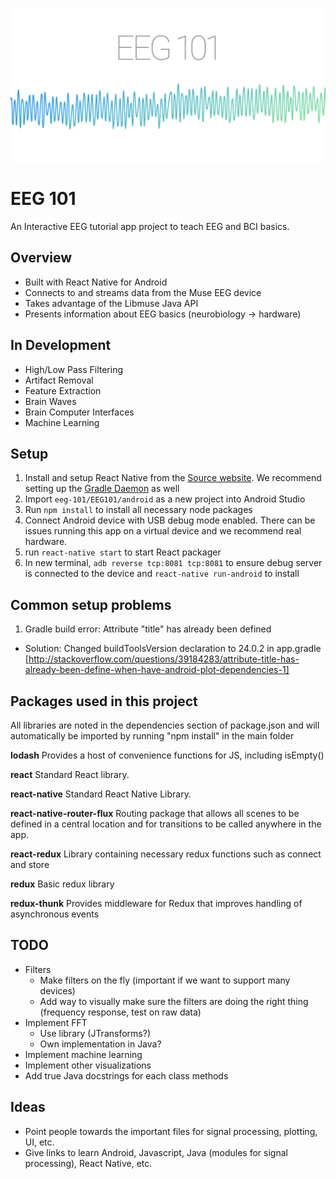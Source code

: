 <p align="center">
    <img alt="babel" src="/EEG101graphic.png/" width="546">
</p>

# EEG 101

An Interactive EEG tutorial app project to teach EEG and BCI basics.

## Overview

- Built with React Native for Android
- Connects to and streams data from the Muse EEG device
- Takes advantage of the Libmuse Java API
- Presents information about EEG basics (neurobiology -> hardware)

## In Development

- High/Low Pass Filtering
- Artifact Removal
- Feature Extraction
- Brain Waves
- Brain Computer Interfaces
- Machine Learning

## Setup

1. Install and setup React Native from the [Source website](https://facebook.github.io/react-native/docs/getting-started.html). We recommend setting up the [Gradle Daemon](https://docs.gradle.org/2.9/userguide/gradle_daemon.html) as well
2. Import `eeg-101/EEG101/android` as a new project into Android Studio
3. Run `npm install` to install all necessary node packages
4. Connect Android device with USB debug mode enabled. There can be issues running this app on a virtual device and we recommend real hardware. 
5. run `react-native start` to start React packager
5. In new terminal, `adb reverse tcp:8081 tcp:8081` to ensure debug server is connected to the device and `react-native run-android` to install

## Common setup problems

1. Gradle build error: Attribute "title" has already been defined

- Solution: Changed buildToolsVersion declaration to 24.0.2 in app.gradle [http://stackoverflow.com/questions/39184283/attribute-title-has-already-been-define-when-have-android-plot-dependencies-1]

## Packages used in this project
All libraries are noted in the dependencies section of package.json and will automatically be imported by running "npm install" in the main folder

**lodash**
Provides a host of convenience functions for JS, including isEmpty()

**react**
Standard React library.

**react-native**
Standard React Native Library.

**react-native-router-flux**
Routing package that allows all scenes to be defined in a central location and for transitions to be called anywhere in the app.

**react-redux**
Library containing necessary redux functions such as connect and store

**redux**
Basic redux library

**redux-thunk**
Provides middleware for Redux that improves handling of asynchronous events

## TODO

- Filters
	* Make filters on the fly (important if we want to support many devices)
	* Add way to visually make sure the filters are doing the right thing (frequency response, test on raw data)
- Implement FFT
	* Use library (JTransforms?)
	* Own implementation in Java?
- Implement machine learning
- Implement other visualizations
- Add true Java docstrings for each class methods

## Ideas

- Point people towards the important files for signal processing, plotting, UI, etc.
- Give links to learn Android, Javascript, Java (modules for signal processing), React Native, etc.